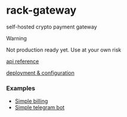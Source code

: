 # rack-gateway
 self-hosted crypto payment gateway 

> [!WARNING]
> Not production ready yet. Use at your own risk

[api reference](https://github.com/rackcash/http-api)

[deployment & configuration](https://github.com/rackcash/rack-infra)


### Examples
 - [Simple billing](https://github.com/rackcash/rack-gateway/tree/main/examples/simple-billing)   
 - [Simple telegram bot](https://github.com/rackcash/rack-gateway/tree/main/examples/simple-telegram-bot)    
